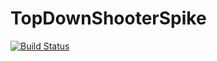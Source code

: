 TopDownShooterSpike
===================


[![Build Status](https://travis-ci.org/EricFreeman/TopDownShooterSpike.png?branch=master)](https://travis-ci.org/EricFreeman/TopDownShooterSpike)
